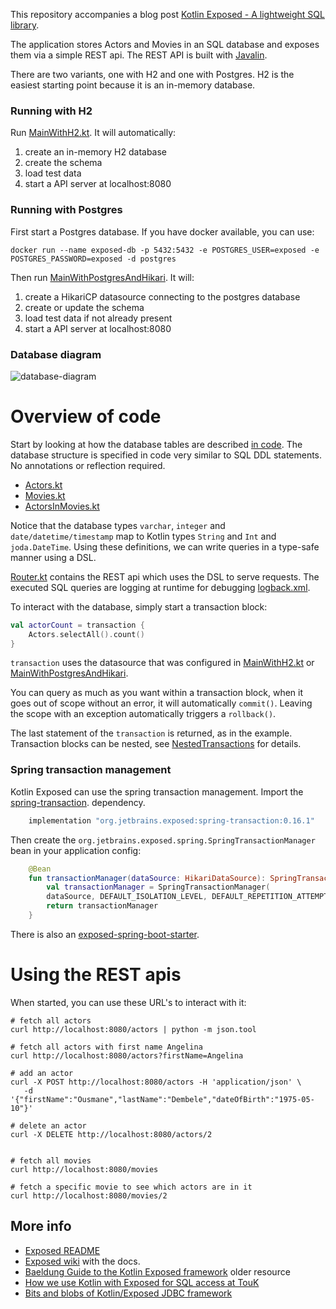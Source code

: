This repository accompanies a blog post [Kotlin Exposed - A lightweight SQL library](https://blog.jdriven.com/2019/07/kotlin-exposed-a-lightweight-sql-library/).

The application stores Actors and Movies in an SQL database and exposes them via a 
simple REST api. The REST API is built with [Javalin](https://javalin.io/).

There are two variants, one with H2 and one with Postgres. H2 is the easiest starting point because it is an 
in-memory database.

### Running with H2

Run [MainWithH2.kt](src/main/kotlin/nl/toefel/blog/exposed/MainWithH2.kt). It will automatically:

 1. create an in-memory H2 database
 2. create the schema
 3. load test data
 4. start a API server at localhost:8080

### Running with Postgres

First start a Postgres database. If you have docker available, you can use:

    docker run --name exposed-db -p 5432:5432 -e POSTGRES_USER=exposed -e POSTGRES_PASSWORD=exposed -d postgres

Then run [MainWithPostgresAndHikari](src/main/kotlin/nl/toefel/blog/exposed/MainWithPostgresAndHikari.kt). It will:

 1. create a HikariCP datasource connecting to the postgres database
 2. create or update the schema
 3. load test data if not already present
 4. start a API server at localhost:8080

### Database diagram

![database-diagram](erd.png)

# Overview of code

Start by looking at how the database tables are described [in code](src/main/kotlin/nl/toefel/blog/exposed/db/).
The database structure is specified in code very similar to SQL DDL statements. No annotations or reflection required.

 * [Actors.kt](src/main/kotlin/nl/toefel/blog/exposed/db/Actors.kt)
 * [Movies.kt](src/main/kotlin/nl/toefel/blog/exposed/db/Movies.kt)
 * [ActorsInMovies.kt](src/main/kotlin/nl/toefel/blog/exposed/db/ActorsInMovies.kt)

Notice that the database types `varchar`, `integer` and `date/datetime/timestamp` map to Kotlin types 
`String` and `Int` and `joda.DateTime`. Using these definitions, we can write queries in a type-safe manner using a DSL.

[Router.kt](src/main/kotlin/nl/toefel/blog/exposed/rest/Router.kt) contains the REST api which uses the DSL
to serve requests. The executed SQL queries are logging at runtime for debugging [logback.xml](src/main/resources/logback.xml).

To interact with the database, simply start a transaction block:

```kotlin
val actorCount = transaction {
    Actors.selectAll().count()
}
```

`transaction` uses the datasource that was configured in [MainWithH2.kt](src/main/kotlin/nl/toefel/blog/exposed/MainWithH2.kt)
or [MainWithPostgresAndHikari](src/main/kotlin/nl/toefel/blog/exposed/MainWithPostgresAndHikari.kt).
  
You can query as much as you want within a transaction block, when it goes out of scope without
an error, it will automatically `commit()`. Leaving the scope with an exception automatically 
triggers a `rollback()`. 

The last statement of the `transaction` is returned, as in the example. Transaction blocks can be nested, 
see [NestedTransactions](NestedTransactions.md) for details.

### Spring transaction management
Kotlin Exposed can use the spring transaction management. Import the [spring-transaction](https://mvnrepository.com/artifact/org.jetbrains.exposed/spring-transaction?repo=kotlin-exposed).
 dependency. 

```groovy
    implementation "org.jetbrains.exposed:spring-transaction:0.16.1"
```

Then create the `org.jetbrains.exposed.spring.SpringTransactionManager` bean in your application config: 
```kotlin
    @Bean
    fun transactionManager(dataSource: HikariDataSource): SpringTransactionManager {
        val transactionManager = SpringTransactionManager(
        dataSource, DEFAULT_ISOLATION_LEVEL, DEFAULT_REPETITION_ATTEMPTS)
        return transactionManager
    }
```

There is also an [exposed-spring-boot-starter](https://github.com/JetBrains/Exposed/tree/master/exposed-spring-boot-starter).

# Using the REST apis
When started, you can use these URL's to interact with it:

    # fetch all actors
    curl http://localhost:8080/actors | python -m json.tool
    
    # fetch all actors with first name Angelina
    curl http://localhost:8080/actors?firstName=Angelina
    
    # add an actor
    curl -X POST http://localhost:8080/actors -H 'application/json' \
       -d '{"firstName":"Ousmane","lastName":"Dembele","dateOfBirth":"1975-05-10"}' 
    
    # delete an actor
    curl -X DELETE http://localhost:8080/actors/2
    
    
    # fetch all movies
    curl http://localhost:8080/movies
    
    # fetch a specific movie to see which actors are in it
    curl http://localhost:8080/movies/2
    
## More info
 
 * [Exposed README](https://github.com/JetBrains/Exposed)
 * [Exposed wiki](https://github.com/JetBrains/Exposed/wiki) with the docs.
 * [Baeldung Guide to the Kotlin Exposed framework](https://www.baeldung.com/kotlin-exposed-persistence) older resource
 * [How we use Kotlin with Exposed for SQL access at TouK](https://medium.com/@pjagielski/how-we-use-kotlin-with-exposed-at-touk-eacaae4565b5)
 * [Bits and blobs of Kotlin/Exposed JDBC framework](https://medium.com/@OhadShai/bits-and-blobs-of-kotlin-exposed-jdbc-framework-f1ee56dc8840)
